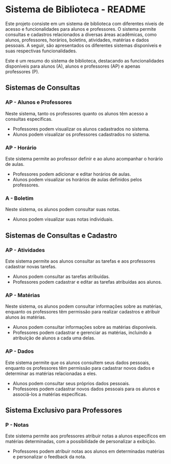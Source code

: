 # Sistema de Biblioteca - README

Este projeto consiste em um sistema de biblioteca com diferentes níveis de acesso e funcionalidades para alunos e professores. O sistema permite consultas e cadastros relacionados a diversas áreas acadêmicas, como alunos, professores, horários, boletins, atividades, matérias e dados pessoais. A seguir, são apresentados os diferentes sistemas disponíveis e suas respectivas funcionalidades.

Este é um resumo do sistema de biblioteca, destacando as funcionalidades disponíveis para alunos (A), alunos e professores (AP) e apenas professores (P).

## Sistemas de Consultas

### AP - Alunos e Professores

Neste sistema, tanto os professores quanto os alunos têm acesso a consultas específicas.

- Professores podem visualizar os alunos cadastrados no sistema.
- Alunos podem visualizar os professores cadastrados no sistema.

### AP - Horário

Este sistema permite ao professor definir e ao aluno acompanhar o horário de aulas.

- Professores podem adicionar e editar horários de aulas.
- Alunos podem visualizar os horários de aulas definidos pelos professores.

### A - Boletim

Neste sistema, os alunos podem consultar suas notas.

- Alunos podem visualizar suas notas individuais.

## Sistemas de Consultas e Cadastro

### AP - Atividades

Este sistema permite aos alunos consultar as tarefas e aos professores cadastrar novas tarefas.

- Alunos podem consultar as tarefas atribuídas.
- Professores podem cadastrar e editar as tarefas atribuídas aos alunos.

### AP - Matérias

Neste sistema, os alunos podem consultar informações sobre as matérias, enquanto os professores têm permissão para realizar cadastros e atribuir alunos às matérias.

- Alunos podem consultar informações sobre as matérias disponíveis.
- Professores podem cadastrar e gerenciar as matérias, incluindo a atribuição de alunos a cada uma delas.

### AP - Dados

Este sistema permite que os alunos consultem seus dados pessoais, enquanto os professores têm permissão para cadastrar novos dados e determinar as matérias relacionadas a eles.

- Alunos podem consultar seus próprios dados pessoais.
- Professores podem cadastrar novos dados pessoais para os alunos e associá-los a matérias específicas.

## Sistema Exclusivo para Professores

### P - Notas

Este sistema permite aos professores atribuir notas a alunos específicos em matérias determinadas, com a possibilidade de personalizar a exibição.

- Professores podem atribuir notas aos alunos em determinadas matérias e personalizar o feedback da nota.

